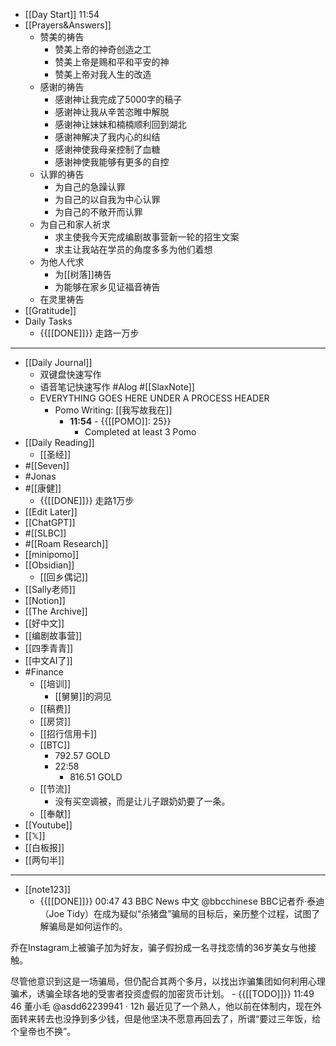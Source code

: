 - [[Day Start]] 11:54
- [[Prayers&Answers]]
    - 赞美的祷告
        - 赞美上帝的神奇创造之工
        - 赞美上帝是赐和平和平安的神
        - 赞美上帝对我人生的改造
    - 感谢的祷告
        - 感谢神让我完成了5000字的稿子
        - 感谢神让我从辛苦恣睢中解脱
        - 感谢神让妹妹和楠楠顺利回到湖北
        - 感谢神解决了我内心的纠结
        - 感谢神使我母亲控制了血糖
        - 感谢神使我能够有更多的自控
    - 认罪的祷告
        - 为自己的急躁认罪
        - 为自己的以自我为中心认罪
        - 为自己的不敞开而认罪
    - 为自己和家人祈求
        - 求主使我今天完成编剧故事营新一轮的招生文案
        - 求主让我站在学员的角度多多为他们着想
    - 为他人代求
        - 为[[树落]]祷告
        - 为能够在家乡见证福音祷告
    - 在灵里祷告
- [[Gratitude]]
- Daily Tasks
    - {{[[DONE]]}} 走路一万步
- ---
- [[Daily Journal]] 
    - 双键盘快速写作
    - 语音笔记快速写作 #Alog #[[SlaxNote]]
    - EVERYTHING GOES HERE UNDER A PROCESS HEADER
        - Pomo Writing: [[我写故我在]]
            - **11:54** - {{[[POMO]]: 25}}
                -  Completed at least 3 Pomo
- [[Daily Reading]]
    - [[圣经]]
- #[[Seven]]
- #Jonas 
- #[[康健]]
    - {{[[DONE]]}} 走路1万步
- [[Edit Later]]
- [[ChatGPT]]
- #[[SLBC]]
- #[[Roam Research]]
- [[minipomo]]
- [[Obsidian]]
    - [[回乡偶记]]
- [[Sally老师]]
- [[Notion]]
- [[The Archive]]
- [[好中文]]
- [[编剧故事营]]
- [[四季青青]]
- [[中文AI了]]
- #Finance
    - [[培训]]
        - [[舅舅]]的洞见
    - [[稿费]]
    - [[房贷]]
    - [[招行信用卡]]
    - [[BTC]]
        - 792.57 GOLD
        - 22:58 
            - 816.51 GOLD
    - [[节流]]
        - 没有买空调被，而是让儿子跟奶奶要了一条。
    - [[奉献]]
- [[Youtube]]
- [[𝕏]]
- [[白板报]]
- [[两句半]]
- ---
- [[note123]]
    - {{[[DONE]]}} 00:47 43 
BBC News 中文
@bbcchinese
BBC记者乔·泰迪（Joe Tidy）在成为疑似“杀猪盘”骗局的目标后，亲历整个过程，试图了解骗局是如何运作的。

乔在Instagram上被骗子加为好友，骗子假扮成一名寻找恋情的36岁美女与他接触。

尽管他意识到这是一场骗局，但仍配合其两个多月，以找出诈骗集团如何利用心理骗术，诱骗全球各地的受害者投资虚假的加密货币计划。
    - {{[[TODO]]}} 11:49 46 董小毛
@asdd62239941
·
12h
最近见了一个熟人，他以前在体制内，现在外面转来转去也没挣到多少钱，但是他坚决不愿意再回去了，所谓“要过三年饭，给个皇帝也不换”。
